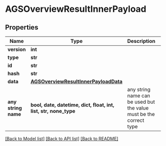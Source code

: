 # AGSOverviewResultInnerPayload


## Properties
Name | Type | Description | Notes
------------ | ------------- | ------------- | -------------
**version** | **int** |  | [optional] 
**type** | **str** |  | [optional] 
**id** | **str** |  | [optional] 
**hash** | **str** |  | [optional] 
**data** | [**AGSOverviewResultInnerPayloadData**](AGSOverviewResultInnerPayloadData.md) |  | [optional] 
**any string name** | **bool, date, datetime, dict, float, int, list, str, none_type** | any string name can be used but the value must be the correct type | [optional]

[[Back to Model list]](../README.md#documentation-for-models) [[Back to API list]](../README.md#documentation-for-api-endpoints) [[Back to README]](../README.md)


